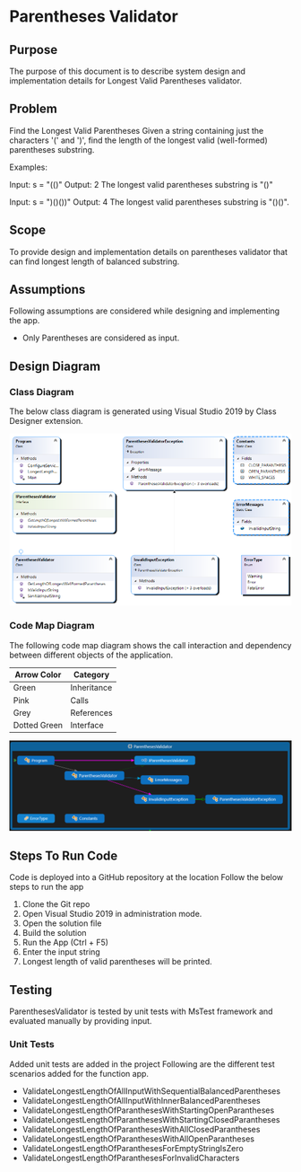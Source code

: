 
# Parentheses Validator

## Purpose
The purpose of this document is to describe system design and implementation details for Longest Valid Parentheses validator.

## Problem
Find the Longest Valid Parentheses 
Given a string containing just the characters '(' and ')', find the length of the longest valid (well-formed) parentheses substring.

Examples:

Input: s = "(()"
Output: 2
The longest valid parentheses substring is "()"
 
Input: s = ")()())"
Output: 4
The longest valid parentheses substring is "()()".

 
## Scope
To provide design and implementation details on parentheses validator that can find longest length of balanced substring.

## Assumptions
Following assumptions are considered while designing and implementing the app.
- Only Parentheses are considered as input.


## Design Diagram
### Class Diagram
The below class diagram is generated using Visual Studio 2019 by Class Designer extension.


![alt text](https://github.com/BalajiDabbara/mmd-test-projects/blob/main/ParanthesesValidator/ParenthesesValidator/DesignDocs/ParanthesesValidator_ClassDiagram.png?raw=true)


### Code Map Diagram
The following code map diagram shows the call interaction and dependency between different objects of the application.

|**Arrow Color**| **Category**|
|--|--|
|Green	|Inheritance|
|Pink	|Calls|
|Grey	|References|
|Dotted Green|	Interface|


![alt text](https://github.com/BalajiDabbara/mmd-test-projects/blob/main/ParanthesesValidator/ParenthesesValidator/DesignDocs/ParanthesesValidator_CodeMap.png?raw=true)


## Steps To Run Code
Code is deployed into a GitHub repository at the location 
Follow the below steps to run the app
1)	Clone the Git repo
2)	Open Visual Studio 2019 in administration mode.
3)	Open the solution file 
4)	Build the solution
5)	Run the App (Ctrl + F5)
6)  Enter the input string
7)  Longest length of valid parentheses will be printed.



## Testing
ParenthesesValidator is tested by unit tests with MsTest framework and evaluated manually by providing input.

### Unit Tests
Added unit tests are added in the project 
Following are the different test scenarios added for the function app.
- ValidateLongestLengthOfAllInputWithSequentialBalancedParentheses
- ValidateLongestLengthOfAllInputWithInnerBalancedParentheses
- ValidateLongestLengthOfParanthesesWithStartingOpenParantheses
- ValidateLongestLengthOfParanthesesWithStartingClosedParantheses
- ValidateLongestLengthOfParanthesesWithAllClosedParantheses
- ValidateLongestLengthOfParanthesesWithAllOpenParantheses
- ValidateLongestLengthOfParanthesesForEmptyStringIsZero
- ValidateLongestLengthOfParanthesesForInvalidCharacters
